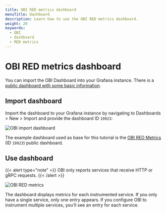 ```yaml
---
title: OBI RED metrics dashboard
menuTitle: Dashboard
description: Learn how to use the OBI RED metrics dashboard.
weight: 20
keywords:
  - OBI
  - dashboard
  - RED metrics
---
```


# OBI RED metrics dashboard

You can import the OBI Dashboard into your Grafana instance. There is a
[public dashboard with some basic information](/grafana/dashboards/19923-beyla-red-metrics/).

## Import dashboard

Import the dashboard to your Grafana instance by navigating to Dashboards >
New > Import and provide the dashboard ID `19923`:

![OBI import dashboard](https://grafana.com/media/docs/grafana-cloud/beyla/tutorial/import-dashboard.png)

The example dashboard used as base for this tutorial is the
[OBI RED Metrics](/grafana/dashboards/19923-beyla-red-metrics/) (ID `19923`)
public dashboard.

## Use dashboard

{{< alert type="note" >}} OBI only reports services that receive HTTP or gRPC
requests. {{< /alert >}}

![OBI RED metrics](https://grafana.com/media/docs/grafana-cloud/beyla/tutorial/beyla-dashboard-screenshot-v1.0.png)

The dashboard displays metrics for each instrumented service. If you only have a
single service, only one entry appears. If you configure OBI to instrument
multiple services, you'll see an entry for each service.
